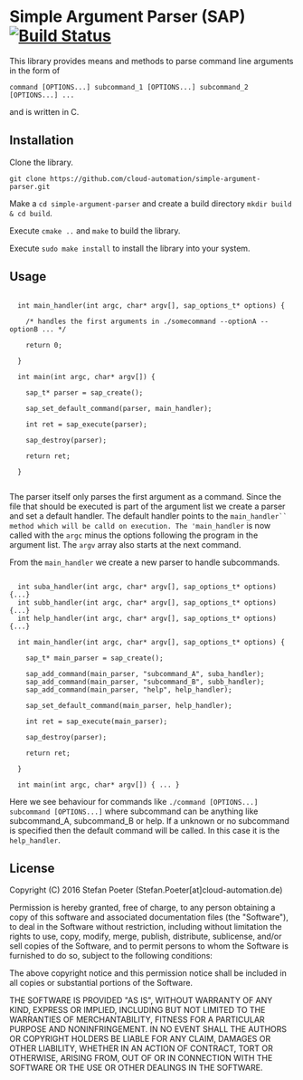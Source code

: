 # Simple Argument Parser (SAP) [![Build Status](https://travis-ci.org/Cloud-Automation/simple-argument-parser.png)](https://travis-ci.org/Cloud-Automation/simple-argument-parser)

This library provides means and methods to parse command line arguments in the form of

```` command [OPTIONS...] subcommand_1 [OPTIONS...] subcommand_2 [OPTIONS...] ... ````

and is written in C.

## Installation

Clone the library.

```` git clone https://github.com/cloud-automation/simple-argument-parser.git ````

Make a `cd simple-argument-parser` and create a build directory `mkdir build & cd build`.

Execute `cmake ..` and `make` to build the library. 

Execute `sudo make install` to install the library into your system.

## Usage

````

  int main_handler(int argc, char* argv[], sap_options_t* options) {
  
    /* handles the first arguments in ./somecommand --optionA --optionB ... */

    return 0;    
      
  }

  int main(int argc, char* argv[]) {
  
    sap_t* parser = sap_create();

    sap_set_default_command(parser, main_handler);

    int ret = sap_execute(parser);

    sap_destroy(parser);

    return ret;
      
  }


````

The parser itself only parses the first argument as a command. Since the file that should be executed is part of the argument list we create a parser and set a default handler. The default handler points to the `main_handler`` method which will be calld on execution. The 'main_handler` is now called with the `argc` minus the options following the program in the argument list. The `argv` array also starts at the next command.

From the `main_handler` we create a new parser to handle subcommands.

````

  int suba_handler(int argc, char* argv[], sap_options_t* options) {...}
  int subb_handler(int argc, char* argv[], sap_options_t* options) {...}
  int help_handler(int argc, char* argv[], sap_options_t* options) {...}

  int main_handler(int argc, char* argv[], sap_options_t* options) {
  
    sap_t* main_parser = sap_create();
    
    sap_add_command(main_parser, "subcommand_A", suba_handler);
    sap_add_command(main_parser, "subcommand_B", subb_handler);
    sap_add_command(main_parser, "help", help_handler);

    sap_set_default_command(main_parser, help_handler);
     
    int ret = sap_execute(main_parser);

    sap_destroy(parser);

    return ret;
      
  }

  int main(int argc, char* argv[]) { ... }

````

Here we see behaviour for commands like `./command [OPTIONS...] subcommand [OPTIONS...]` where subcommand can be anything like subcommand_A, subcommand_B or help. If a unknown or no subcommand is specified then the default command will be called. In this case it is the `help_handler`.

## License

Copyright (C) 2016 Stefan Poeter (Stefan.Poeter[at]cloud-automation.de)

Permission is hereby granted, free of charge, to any person obtaining a copy of this software and associated documentation files (the "Software"), to deal in the Software without restriction, including without limitation the rights to use, copy, modify, merge, publish, distribute, sublicense, and/or sell copies of the Software, and to permit persons to whom the Software is furnished to do so, subject to the following conditions:

The above copyright notice and this permission notice shall be included in all copies or substantial portions of the Software.

THE SOFTWARE IS PROVIDED "AS IS", WITHOUT WARRANTY OF ANY KIND, EXPRESS OR IMPLIED, INCLUDING BUT NOT LIMITED TO THE WARRANTIES OF MERCHANTABILITY, FITNESS FOR A PARTICULAR PURPOSE AND NONINFRINGEMENT. IN NO EVENT SHALL THE AUTHORS OR COPYRIGHT HOLDERS BE LIABLE FOR ANY CLAIM, DAMAGES OR OTHER LIABILITY, WHETHER IN AN ACTION OF CONTRACT, TORT OR OTHERWISE, ARISING FROM, OUT OF OR IN CONNECTION WITH THE SOFTWARE OR THE USE OR OTHER DEALINGS IN THE SOFTWARE.
